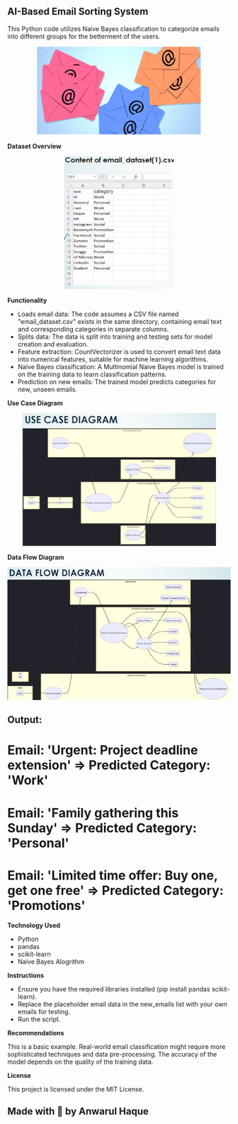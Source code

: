 ## AI-Based Email Sorting System
This Python code utilizes Naive Bayes classification to categorize emails into different groups for the betterment of the users.

<p align="center"> 
 <img src="https://github.com/Anwarulh007/AI-based-Email-Sorting-System/blob/main/Email%20sort.jpg" alt="AI-Based Email Sorting System" style="width: auto; height: 200px;"/> 
</p>

**Dataset Overview**

<p align="center"> 
 <img src="https://github.com/Anwarulh007/AI-based-Email-Sorting-System/blob/main/Data%20Overview.jpg" alt="Dataset Overview" style="width: auto; height: 300px;"/> 
</p>

**Functionality**

* Loads email data: The code assumes a CSV file named "email_dataset.csv" exists in the same directory, containing email text and corresponding categories in separate columns.
* Splits data: The data is split into training and testing sets for model creation and evaluation.
* Feature extraction: CountVectorizer is used to convert email text data into numerical features, suitable for machine learning algorithms.
* Naive Bayes classification: A Multinomial Naive Bayes model is trained on the training data to learn classification patterns.
* Prediction on new emails: The trained model predicts categories for new, unseen emails.

**Use Case Diagram**

<p align="center"> 
 <img src="https://github.com/Anwarulh007/AI-based-Email-Sorting-System/blob/main/Use%20case%20diagram.jpg" alt="Use Case Diagram" style="width: auto; height: 300px;"/> 
</p>

**Data Flow Diagram**

<p align="center"> 
 <img src="https://github.com/Anwarulh007/AI-based-Email-Sorting-System/blob/main/data%20flow%20%20diagram.jpg" alt="Data Flow Diagram" style="width: auto; height: 300px;"/> 
</p>

## Output:
# Email: 'Urgent: Project deadline extension' => Predicted Category: 'Work'
# Email: 'Family gathering this Sunday' => Predicted Category: 'Personal'
# Email: 'Limited time offer: Buy one, get one free' => Predicted Category: 'Promotions'

**Technology Used**

* Python 
* pandas
* scikit-learn
* Naive Bayes Alogrithm


**Instructions**

* Ensure you have the required libraries installed (pip install pandas scikit-learn).
* Replace the placeholder email data in the new_emails list with your own emails for testing.
* Run the script.

**Recommendations**

This is a basic example. Real-world email classification might require more sophisticated techniques and data pre-processing.
The accuracy of the model depends on the quality of the training data.

**License**

This project is licensed under the MIT License.

## Made with 🤍 by Anwarul Haque
